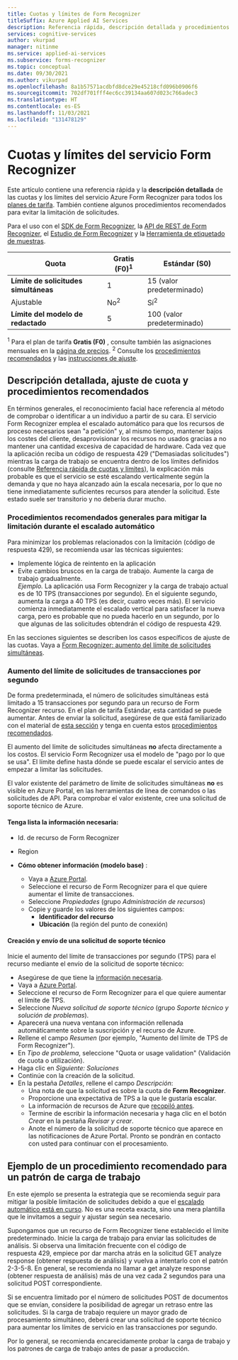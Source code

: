 ```yaml
---
title: Cuotas y límites de Form Recognizer
titleSuffix: Azure Applied AI Services
description: Referencia rápida, descripción detallada y procedimientos recomendados para las cuotas y los límites del servicio Azure Form Recognizer
services: cognitive-services
author: vkurpad
manager: nitinme
ms.service: applied-ai-services
ms.subservice: forms-recognizer
ms.topic: conceptual
ms.date: 09/30/2021
ms.author: vikurpad
ms.openlocfilehash: 8a1b57571acdbfd8dce29e45218cfd096b0906f6
ms.sourcegitcommit: 702df701fff4ec6cc39134aa607d023c766adec3
ms.translationtype: HT
ms.contentlocale: es-ES
ms.lasthandoff: 11/03/2021
ms.locfileid: "131478129"
---
```

# <a name="form-recognizer-service-quotas-and-limits"></a>Cuotas y límites del servicio Form Recognizer

Este artículo contiene una referencia rápida y la **descripción detallada** de las cuotas y los límites del servicio Azure Form Recognizer para todos los [planes de tarifa](https://azure.microsoft.com/pricing/details/form-recognizer/). También contiene algunos procedimientos recomendados para evitar la limitación de solicitudes. 

Para el uso con el [SDK de Form Recognizer](quickstarts/try-v3-csharp-sdk.md), la [API de REST de Form Recognizer](quickstarts/try-v3-rest-api.md), el [Estudio de Form Recognizer](quickstarts/try-v3-form-recognizer-studio.md) y la [Herramienta de etiquetado de muestras](https://fott-2-1.azurewebsites.net/).

| Quota | Gratis (F0)<sup>1</sup> | Estándar (S0) |
|--|--|--|
| **Límite de solicitudes simultáneas** | 1 | 15 (valor predeterminado) |
| Ajustable | No<sup>2</sup> | Sí<sup>2</sup> |
| **Límite del modelo de redactado** | 5 | 100 (valor predeterminado) |


<sup>1</sup> Para el plan de tarifa **Gratis (F0)** , consulte también las asignaciones mensuales en la [página de precios](https://azure.microsoft.com/pricing/details/form-recognizer/).
<sup>2</sup> Consulte los [procedimientos recomendados](#example-of-a-workload-pattern-best-practice) y las [instrucciones de ajuste](#create-and-submit-support-request).

## <a name="detailed-description-quota-adjustment-and-best-practices"></a>Descripción detallada, ajuste de cuota y procedimientos recomendados
En términos generales, el reconocimiento facial hace referencia al método de comprobar o identificar a un individuo a partir de su cara. El servicio Form Recognizer emplea el escalado automático para que los recursos de proceso necesarios sean "a petición" y, al mismo tiempo, mantener bajos los costes del cliente, desaprovisionar los recursos no usados gracias a no mantener una cantidad excesiva de capacidad de hardware. Cada vez que la aplicación reciba un código de respuesta 429 ("Demasiadas solicitudes") mientras la carga de trabajo se encuentra dentro de los límites definidos (consulte [Referencia rápida de cuotas y límites](#form-recognizer-service-quotas-and-limits)), la explicación más probable es que el servicio se esté escalando verticalmente según la demanda y que no haya alcanzado aún la escala necesaria, por lo que no tiene inmediatamente suficientes recursos para atender la solicitud. Este estado suele ser transitorio y no debería durar mucho.

### <a name="general-best-practices-to-mitigate-throttling-during-autoscaling"></a>Procedimientos recomendados generales para mitigar la limitación durante el escalado automático
Para minimizar los problemas relacionados con la limitación (código de respuesta 429), se recomienda usar las técnicas siguientes:
- Implemente lógica de reintento en la aplicación
- Evite cambios bruscos en la carga de trabajo. Aumente la carga de trabajo gradualmente. <br/>
*Ejemplo.* La aplicación usa Form Recognizer y la carga de trabajo actual es de 10 TPS (transacciones por segundo). En el siguiente segundo, aumenta la carga a 40 TPS (es decir, cuatro veces más). El servicio comienza inmediatamente el escalado vertical para satisfacer la nueva carga, pero es probable que no pueda hacerlo en un segundo, por lo que algunas de las solicitudes obtendrán el código de respuesta 429.

En las secciones siguientes se describen los casos específicos de ajuste de las cuotas.
Vaya a [Form Recognizer: aumento del límite de solicitudes simultáneas](#create-and-submit-support-request).

### <a name="increasing-transactions-per-second-request-limit"></a>Aumento del límite de solicitudes de transacciones por segundo
De forma predeterminada, el número de solicitudes simultáneas está limitado a 15 transacciones por segundo para un recurso de Form Recognizer recurso. En el plan de tarifa Estándar, esta cantidad se puede aumentar. Antes de enviar la solicitud, asegúrese de que está familiarizado con el material de [esta sección](#detailed-description-quota-adjustment-and-best-practices) y tenga en cuenta estos [procedimientos recomendados](#example-of-a-workload-pattern-best-practice).

El aumento del límite de solicitudes simultáneas **no** afecta directamente a los costos. El servicio Form Recognizer usa el modelo de "pago por lo que se usa". El límite define hasta dónde se puede escalar el servicio antes de empezar a limitar las solicitudes.

El valor existente del parámetro de límite de solicitudes simultáneas **no** es visible en Azure Portal, en las herramientas de línea de comandos o las solicitudes de API. Para comprobar el valor existente, cree una solicitud de soporte técnico de Azure.

#### <a name="have-the-required-information-ready"></a>Tenga lista la información necesaria:
- Id. de recurso de Form Recognizer
- Region

- **Cómo obtener información (modelo base)** :
  - Vaya a [Azure Portal](https://portal.azure.com/).
  - Seleccione el recurso de Form Recognizer para el que quiere aumentar el límite de transacciones.
  - Seleccione *Propiedades* (grupo *Administración de recursos*)
  - Copie y guarde los valores de los siguientes campos:
    - **Identificador del recurso**
    - **Ubicación** (la región del punto de conexión)

#### <a name="create-and-submit-support-request"></a>Creación y envío de una solicitud de soporte técnico
Inicie el aumento del límite de transacciones por segundo (TPS) para el recurso mediante el envío de la solicitud de soporte técnico:

- Asegúrese de que tiene la [información necesaria](#have-the-required-information-ready).
- Vaya a [Azure Portal](https://portal.azure.com/).
- Seleccione el recurso de Form Recognizer para el que quiere aumentar el límite de TPS.
- Seleccione *Nueva solicitud de soporte técnico* (grupo *Soporte técnico y solución de problemas*).
- Aparecerá una nueva ventana con información rellenada automáticamente sobre la suscripción y el recurso de Azure.
- Rellene el campo *Resumen* (por ejemplo, "Aumento del límite de TPS de Form Recognizer").
- En *Tipo de problema*, seleccione "Quota or usage validation" (Validación de cuota o utilización).
- Haga clic en *Siguiente: Soluciones*
- Continúe con la creación de la solicitud.
- En la pestaña *Detalles*, rellene el campo *Descripción*:
  - Una nota de que la solicitud es sobre la cuota de **Form Recognizer**.
  - Proporcione una expectativa de TPS a la que le gustaría escalar.    
  - La información de recursos de Azure que [recopiló antes](#have-the-required-information-ready).
  - Termine de escribir la información necesaria y haga clic en el botón *Crear* en la pestaña *Revisar y crear*.
  - Anote el número de la solicitud de soporte técnico que aparece en las notificaciones de Azure Portal. Pronto se pondrán en contacto con usted para continuar con el procesamiento.

## <a name="example-of-a-workload-pattern-best-practice"></a>Ejemplo de un procedimiento recomendado para un patrón de carga de trabajo
En este ejemplo se presenta la estrategia que se recomienda seguir para mitigar la posible limitación de solicitudes debido a que el [escalado automático está en curso](#detailed-description-quota-adjustment-and-best-practices). No es una receta exacta, sino una mera plantilla que le invitamos a seguir y ajustar según sea necesario.

Supongamos que un recurso de Form Recognizer tiene establecido el límite predeterminado. Inicie la carga de trabajo para enviar las solicitudes de análisis. Si observa una limitación frecuente con el código de respuesta 429, empiece por dar marcha atrás en la solicitud GET analyze response (obtener respuesta de análisis) y vuelva a intentarlo con el patrón 2-3-5-8. En general, se recomienda no llamar a get analyze response (obtener respuesta de análisis) más de una vez cada 2 segundos para una solicitud POST correspondiente. 

Si se encuentra limitado por el número de solicitudes POST de documentos que se envían, considere la posibilidad de agregar un retraso entre las solicitudes. Si la carga de trabajo requiere un mayor grado de procesamiento simultáneo, deberá crear una solicitud de soporte técnico para aumentar los límites de servicio en las transacciones por segundo.

Por lo general, se recomienda encarecidamente probar la carga de trabajo y los patrones de carga de trabajo antes de pasar a producción.

